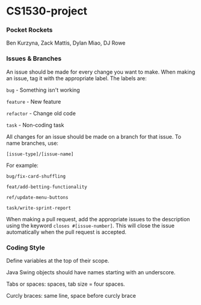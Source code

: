 # CS1530-project
### Pocket Rockets
Ben Kurzyna, Zack Mattis, Dylan Miao, DJ Rowe

### Issues & Branches

An issue should be made for every change you want to make. When making an issue, tag it with the appropriate label. The labels are:

`bug` - Something isn't working

`feature` - New feature

`refactor` - Change old code

`task` - Non-coding task

All changes for an issue should be made on a branch for that issue. To name branches, use:

`[issue-type]/[issue-name]`

For example:

`bug/fix-card-shuffling`

`feat/add-betting-functionality`

`ref/update-menu-buttons`

`task/write-sprint-report`

When making a pull request, add the appropriate issues to the description using the keyword `closes #[issue-number]`. This will close the issue automatically when the pull request is accepted.

### Coding Style

Define variables at the top of their scope.

Java Swing objects should have names starting with an underscore.

Tabs or spaces: spaces, tab size = four spaces.

Curcly braces: same line, space before curcly brace

